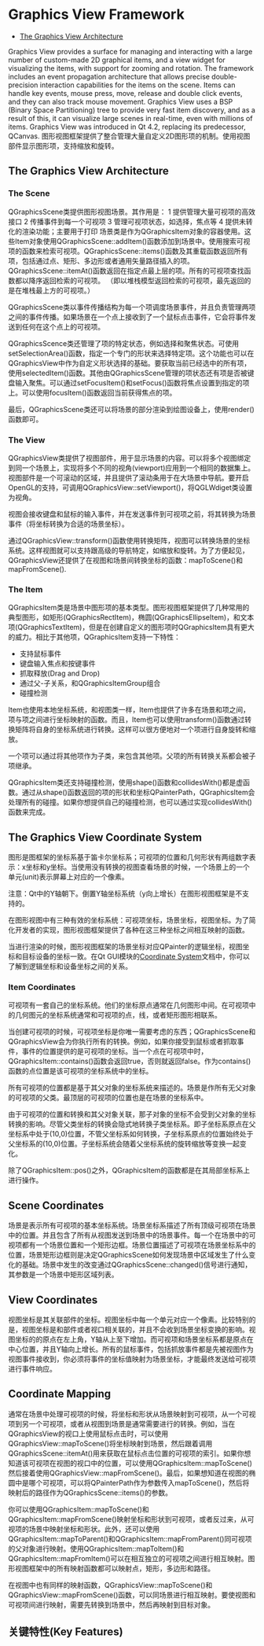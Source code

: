 # Graphics View Framework

* [The Graphics View Architecture](#index-1)

Graphics View provides a surface for managing and interacting with a large number of custom-made 2D graphical items, and a view widget for visualizing the items, with support for zooming and rotation.
The framework includes an event propagation architecture that allows precise double-precision interaction capabilities for the items on the scene. Items can handle key events, mouse press, move, release and double click events, and they can also track mouse movement.
Graphics View uses a BSP (Binary Space Partitioning) tree to provide very fast item discovery, and as a result of this, it can visualize large scenes in real-time, even with millions of items.
Graphics View was introduced in Qt 4.2, replacing its predecessor, QCanvas.
图形视图框架提供了整合管理大量自定义2D图形项的机制。使用视图部件显示图形项，支持缩放和旋转。  

## The Graphics View Architecture

### The Scene
QGraphicsScene类提供图形视图场景。其作用是：
1 提供管理大量可视项的高效接口
2 传播事件到每一个可视项
3 管理可视项状态，如选择，焦点等
4 提供未转化的渲染功能；主要用于打印
场景类是作为QGraphicsItem对象的容器使用。这些Item对象使用QGraphicsScene::addItem()函数添加到场景中。使用搜索可视项的函数来检索可视项。QGraphicsScene::items()函数及其重载函数返回所有项，包括通过点、矩形、多边形或者通用矢量路径插入的项。QGraphicsScene::itemAt()函数返回在指定点最上层的项。所有的可视项查找函数都以降序返回检索的可视项。 （即以堆栈模型返回检索的可视项，最先返回的是在堆栈最上方的可视项。）

QGraphicsScene类以事件传播结构为每一个项调度场景事件，并且负责管理两项之间的事件传播。如果场景在一个点上接收到了一个鼠标点击事件，它会将事件发送到任何在这个点上的可视项。

QGraphicsScence类还管理了项的特定状态，例如选择和聚焦状态。可使用setSelectionArea()函数，指定一个专门的形状来选择特定项。这个功能也可以在QGraphicsView中作为自定义形状选择的基础。要获取当前已经选中的所有项，使用selectedItem()函数。其他由QGraphicsScene管理的项状态还有项是否被键盘输入聚焦。可以通过setFocusItem()和setFocus()函数将焦点设置到指定的项上。可以使用focusItem()函数返回当前获得焦点的项。

最后，QGraphicsScene类还可以将场景的部分渲染到绘图设备上，使用render()函数即可。

### The View
QGraphicsView类提供了视图部件，用于显示场景的内容。可以将多个视图绑定到同一个场景上，实现将多个不同的视角(viewport)应用到一个相同的数据集上。视图部件是一个可滚动的区域，并且提供了滚动条用于在大场景中导航。要开启OpenGL的支持，可调用QGraphicsView::setViewport()，将QGLWdiget类设置为视角。

视图会接收键盘和鼠标的输入事件，并在发送事件到可视项之前，将其转换为场景事件（将坐标转换为合适的场景坐标）。

通过QGraphicsView::transform()函数使用转换矩阵，视图可以转换场景的坐标系统。这样视图就可以支持跟高级的导航特定，如缩放和旋转。为了方便起见，QGraphicsView还提供了在视图和场景间转换坐标的函数：mapToScene()和mapFromScene().

### The Item
QGraphicsItem类是场景中图形项的基本类型。图形视图框架提供了几种常用的典型图形，如矩形(QGraphicsRectItem)，椭圆(QGraphicsEllipseItem)，和文本项(QGraphicsTextItem)，但是在创建自定义的图形项时QGraphicsItem具有更大的威力。相比于其他项，QGraphicsItem支持一下特性：  
* 支持鼠标事件
* 键盘输入焦点和按键事件
* 抓取释放(Drag and Drop)
* 通过父-子关系，和QGraphicsItemGroup组合
* 碰撞检测

Item也使用本地坐标系统，和视图类一样，Item也提供了许多在场景和项之间，项与项之间进行坐标映射的函数。而且，Item也可以使用transform()函数通过转换矩阵将自身的坐标系统进行转换。这样可以很方便地对一个项进行自身旋转和缩放。

一个项可以通过将其他项作为子类，来包含其他项。父项的所有转换关系都会被子项继承。

QGraphicsItem类还支持碰撞检测，使用shape()函数和collidesWith()都是虚函数。通过从shape()函数返回的项的形状和坐标QPainterPath，QGraphicsItem会处理所有的碰撞。如果你想提供自己的碰撞检测，也可以通过实现collidesWith()函数来完成。

## The Graphics View Coordinate System
图形是图框架的坐标系基于笛卡尔坐标系；可视项的位置和几何形状有两组数字表示：x坐标和y坐标。当使用没有转换的视图查看场景的时候，一个场景上的一个单元(unit)表示屏幕上对应的一个像素。

注意：Qt中的Y轴朝下。倒置Y轴坐标系统（y向上增长）在图形视图框架是不支持的。

在图形视图中有三种有效的坐标系统：可视项坐标，场景坐标，视图坐标。为了简化开发者的实现，图形视图框架提供了各种在这三种坐标之间相互映射的函数。

当进行渲染的时候，图形视图框架的场景坐标对应QPainter的逻辑坐标，视图坐标和目标设备的坐标一致。在Qt GUI模块的[Coordinate System](QtGUI.md)文档中，你可以了解到逻辑坐标和设备坐标之间的关系。

### Item Coordinates
可视项有一套自己的坐标系统。他们的坐标原点通常在几何图形中间。在可视项中的几何图元的坐标系统通常和可视项的点，线，或者矩形图形相联系。

当创建可视项的时候，可视项坐标是你唯一需要考虑的东西；QGraphicsScene和QGraphicsView会为你执行所有的转换。例如，如果你接受到鼠标或者抓取事件，事件的位置提供的是可视项的坐标。当一个点在可视项中时，QGraphicsItem::contains()函数会返回true，否则就返回false。作为contains()函数的点位置是该可视项的坐标系统中的坐标。

所有可视项的位置都是基于其父对象的坐标系统来描述的。场景是作所有无父对象的可视项的父类。最顶层的可视项的位置也是在场景的坐标系中。

由于可视项的位置和转换和其父对象关联，那子对象的坐标不会受到父对象的坐标转换的影响。尽管父类坐标的转换会隐式地转换子类坐标系。即子坐标系原点在父坐标系中处于(10,0)位置，不管父坐标系如何转换，子坐标系原点的位置始终处于父坐标系的(10,0)位置。子坐标系统会随着父坐标系统的旋转缩放等变换一起变化。

除了QGraphicsItem::pos()之外，QGraphicsItem的函数都是在其局部坐标系上进行操作。

## Scene Coordinates
场景是表示所有可视项的基本坐标系统。场景坐标系描述了所有顶级可视项在场景中的位置。并且包含了所有从视图发送到场景中的场景事件。每一个在场景中的可视项都有一个场景位置和一个矩形边框。场景位置描述了可视项在场景坐标系中的位置，场景矩形边框则是决定QGraphicsScene如何发现场景中区域发生了什么变化的基础。场景中发生的改变通过QGraphicsScene::changed()信号进行通知，其参数是一个场景中矩形区域列表。

## View Coordinates
视图坐标是其关联部件的坐标。视图坐标中每一个单元对应一个像素。比较特别的是，视图坐标是和部件或者视口相关联的，并且不会收到场景坐标变换的影响。视图坐标的的原点在左上角，Y轴从上至下增加。而可视项和场景坐标系都是原点在中心位置，并且Y轴向上增长。所有的鼠标事件，包括抓放事件都是先被视图作为视图事件接收到，你必须将事件的坐标值映射为场景坐标，才能最终发送给可视项进行事件响应。

## Coordinate Mapping
通常在场景中处理可视项的时候，将坐标和形状从场景映射到可视项，从一个可视项到另一个可视项，或者从视图到场景是通常需要进行的转换。例如，当在QGraphicsView的视口上使用鼠标点击时，可以使用QGraphicsView::mapToScene()将坐标映射到场景，然后跟着调用QGraphicsScene::itemAt()用来获取在鼠标点击位置的可视项的索引。如果你想知道该可视项在视图的视口中的位置，可以使用QGraphicsItem::mapToScene()然后接着使用QGraphicsView::mapFromScene()。最后，如果想知道在视图的椭圆中是哪个可视项，可以将QPainterPath作为参数传入mapToScene()，然后将映射后的路径作为QGraphicsScene::items()的参数。

你可以使用QGraphicsItem::mapToScene()和QGraphicsItem::mapFromScene()映射坐标和形状到可视项，或者反过来，从可视项的场景中映射坐标和形状。此外，还可以使用QGraphicsItem::mapToParent()和QGraphicsItem::mapFromParent()同可视项的父对象进行映射。使用QGraphicsItem::mapToItem()和QGraphicsItem::mapFromItem()可以在相互独立的可视项之间进行相互映射。图形视图框架中的所有映射函数都可以映射点，矩形，多边形和路径。

在视图中也有同样的映射函数，QGraphicsView::mapToScene()和QGraphicsView::mapFromScene()函数，可以同场景进行相互映射。要使视图和可视项间进行映射，需要先转换到场景中，然后再映射到目标对象。

## 关键特性(Key Features)







